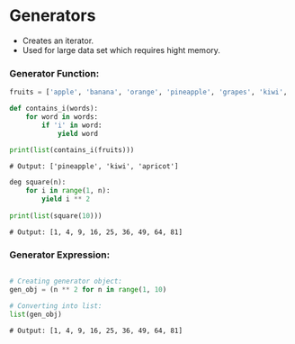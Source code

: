 # Generators

- Creates an iterator.
- Used for large data set which requires hight memory.

### Generator Function:

```python
fruits = ['apple', 'banana', 'orange', 'pineapple', 'grapes', 'kiwi', 'apricot', 'mango']

def contains_i(words):
    for word in words:
        if 'i' in word:
            yield word
  
print(list(contains_i(fruits)))
```

```output
# Output: ['pineapple', 'kiwi', 'apricot']
```
```python
deg square(n):
    for i in range(1, n):
        yield i ** 2
        
print(list(square(10)))
```      

```output
# Output: [1, 4, 9, 16, 25, 36, 49, 64, 81]
```

### Generator Expression:

```python

# Creating generator object:
gen_obj = (n ** 2 for n in range(1, 10)

# Converting into list:
list(gen_obj)
```            

```output
# Output: [1, 4, 9, 16, 25, 36, 49, 64, 81]
```
